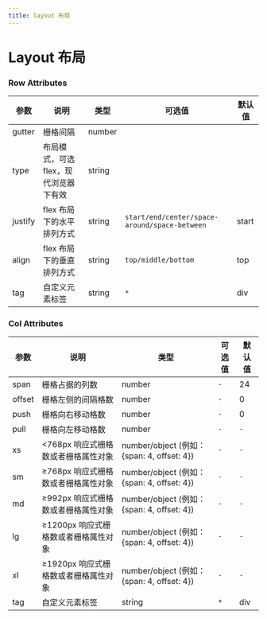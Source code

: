 ```yaml
---
title: layout 布局
---
```

# Layout 布局 <Badge text="pass" type="success"/> <Badge text="0.0.1"/>

<ClientOnly>
  <layout-></layout->
</ClientOnly>

### Row Attributes

| 参数 | 说明 | 类型 | 可选值 | 默认值 |
| ---- | ---- | ---- | ---- | ---- |
| gutter | 栅格间隔 | number  |  |  |
| type | 布局模式，可选 flex，现代浏览器下有效 | string |  |
| justify | flex 布局下的水平排列方式 | string | `start/end/center/space-around/space-between` | start |
| align | flex 布局下的垂直排列方式 | string | `top/middle/bottom` | top |
| tag | 自定义元素标签 | string | `*` | div |

### Col Attributes
| 参数 | 说明 | 类型 | 可选值 | 默认值 |
| ---- | ---- | ---- | ---- | ---- |
| span | 栅格占据的列数 | number | `-` | 24 |
| offset | 栅格左侧的间隔格数 | number | `-` | 0 |
| push | 栅格向右移动格数 | number | `-` | 0 |
| pull | 栅格向左移动格数 | number | `-` | `-` |
| xs | <768px 响应式栅格数或者栅格属性对象 | number/object (例如： {span: 4, offset: 4}) | `-` | `-` |
| sm | ≥768px 响应式栅格数或者栅格属性对象 | number/object (例如： {span: 4, offset: 4})	 | `-` | `-` |
| md | ≥992px 响应式栅格数或者栅格属性对象 | number/object (例如： {span: 4, offset: 4}) | `-` | `-` |
| lg | ≥1200px 响应式栅格数或者栅格属性对象 | number/object (例如： {span: 4, offset: 4})	 | `-` | `-` |
| xl | ≥1920px 响应式栅格数或者栅格属性对象 | number/object (例如： {span: 4, offset: 4}) | `-` | `-` |
| tag | 自定义元素标签 | string | `*` | div |
